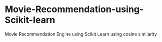 # Movie-Recommendation-using-Scikit-learn
Movie Recommendation Engine using Scikit Learn using cosine similarity
